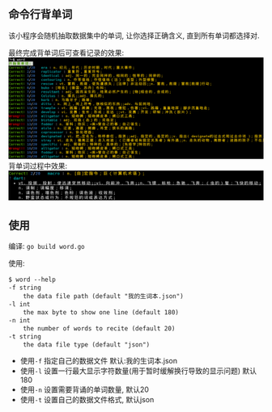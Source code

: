 命令行背单词
---

该小程序会随机抽取数据集中的单词, 让你选择正确含义, 直到所有单词都选择对.

最终完成背单词后可查看记录的效果:
![](screenshot/1.png?raw=true)
背单词过程中效果:
![](screenshot/2.png?raw=true)

## 使用
编译:
`go build word.go`

使用:
```shell
$ word --help
-f string
    the data file path (default "我的生词本.json")
-l int
    the max byte to show one line (default 180)
-n int 
    the number of words to recite (default 20)
-t string
    the data file type (default "json")
```

* 使用`-f` 指定自己的数据文件 默认:我的生词本.json
* 使用`-l` 设置一行最大显示字符数量(用于暂时缓解换行导致的显示问题) 默认180
* 使用`-n` 设置需要背诵的单词数量, 默认20
* 使用`-t` 设置自己的数据文件格式, 默认json
